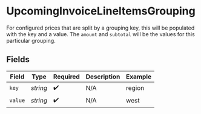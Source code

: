 # UpcomingInvoiceLineItemsGrouping

For configured prices that are split by a grouping key, this will be populated with the key and a value. The `amount` and `subtotal` will be the values for this particular grouping.


## Fields

| Field              | Type               | Required           | Description        | Example            |
| ------------------ | ------------------ | ------------------ | ------------------ | ------------------ |
| `key`              | *string*           | :heavy_check_mark: | N/A                | region             |
| `value`            | *string*           | :heavy_check_mark: | N/A                | west               |